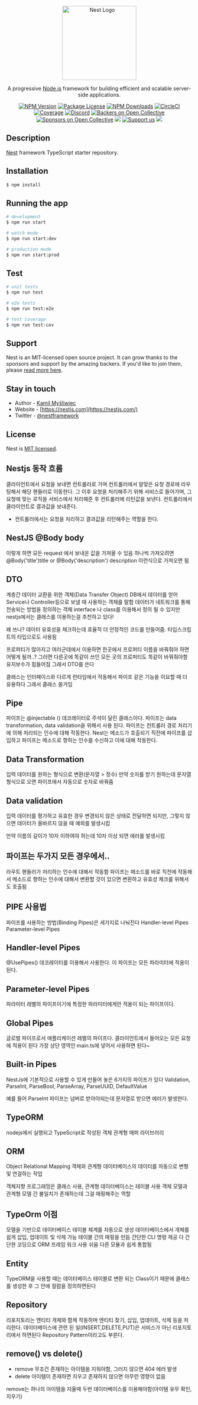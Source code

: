 <p align="center">
  <a href="http://nestjs.com/" target="blank"><img src="https://nestjs.com/img/logo-small.svg" width="200" alt="Nest Logo" /></a>
</p>

[circleci-image]: https://img.shields.io/circleci/build/github/nestjs/nest/master?token=abc123def456
[circleci-url]: https://circleci.com/gh/nestjs/nest

  <p align="center">A progressive <a href="http://nodejs.org" target="_blank">Node.js</a> framework for building efficient and scalable server-side applications.</p>
    <p align="center">
<a href="https://www.npmjs.com/~nestjscore" target="_blank"><img src="https://img.shields.io/npm/v/@nestjs/core.svg" alt="NPM Version" /></a>
<a href="https://www.npmjs.com/~nestjscore" target="_blank"><img src="https://img.shields.io/npm/l/@nestjs/core.svg" alt="Package License" /></a>
<a href="https://www.npmjs.com/~nestjscore" target="_blank"><img src="https://img.shields.io/npm/dm/@nestjs/common.svg" alt="NPM Downloads" /></a>
<a href="https://circleci.com/gh/nestjs/nest" target="_blank"><img src="https://img.shields.io/circleci/build/github/nestjs/nest/master" alt="CircleCI" /></a>
<a href="https://coveralls.io/github/nestjs/nest?branch=master" target="_blank"><img src="https://coveralls.io/repos/github/nestjs/nest/badge.svg?branch=master#9" alt="Coverage" /></a>
<a href="https://discord.gg/G7Qnnhy" target="_blank"><img src="https://img.shields.io/badge/discord-online-brightgreen.svg" alt="Discord"/></a>
<a href="https://opencollective.com/nest#backer" target="_blank"><img src="https://opencollective.com/nest/backers/badge.svg" alt="Backers on Open Collective" /></a>
<a href="https://opencollective.com/nest#sponsor" target="_blank"><img src="https://opencollective.com/nest/sponsors/badge.svg" alt="Sponsors on Open Collective" /></a>
  <a href="https://paypal.me/kamilmysliwiec" target="_blank"><img src="https://img.shields.io/badge/Donate-PayPal-ff3f59.svg"/></a>
    <a href="https://opencollective.com/nest#sponsor"  target="_blank"><img src="https://img.shields.io/badge/Support%20us-Open%20Collective-41B883.svg" alt="Support us"></a>
  <a href="https://twitter.com/nestframework" target="_blank"><img src="https://img.shields.io/twitter/follow/nestframework.svg?style=social&label=Follow"></a>
</p>
  <!--[![Backers on Open Collective](https://opencollective.com/nest/backers/badge.svg)](https://opencollective.com/nest#backer)
  [![Sponsors on Open Collective](https://opencollective.com/nest/sponsors/badge.svg)](https://opencollective.com/nest#sponsor)-->

## Description

[Nest](https://github.com/nestjs/nest) framework TypeScript starter repository.

## Installation

```bash
$ npm install
```

## Running the app

```bash
# development
$ npm run start

# watch mode
$ npm run start:dev

# production mode
$ npm run start:prod
```

## Test

```bash
# unit tests
$ npm run test

# e2e tests
$ npm run test:e2e

# test coverage
$ npm run test:cov
```

## Support

Nest is an MIT-licensed open source project. It can grow thanks to the sponsors and support by the amazing backers. If you'd like to join them, please [read more here](https://docs.nestjs.com/support).

## Stay in touch

- Author - [Kamil Myśliwiec](https://kamilmysliwiec.com)
- Website - [https://nestjs.com](https://nestjs.com/)
- Twitter - [@nestframework](https://twitter.com/nestframework)

## License

Nest is [MIT licensed](LICENSE).

## Nestjs 동작 흐름

클라이언트에서 요청을 보내면 컨트롤러로 가며 컨트롤러에서 알맞은 요청 경로에 라우팅해서 해당 핸들러로 이동한다.
그 이후 요청을 처리해주기 위해 서비스로 들어가며, 그 요청에 맞는 로직을 서비스에서 처리해준 후 컨트롤러에 리턴값을 보낸다.
컨트롤러에서 클라이언트로 결과값을 보내준다.

- 컨트롤러에서는 요청을 처리하고 결과값을 리턴해주는 역할을 한다.

## NestJS @Body body

이렇게 하면 모든 request 에서 보내온 값을 가져올 수 있음
하나씩 가져오려면 @Body('title')title or @Body('description') description 이런식으로 가져오면 됨

## DTO

계층간 데이터 교환을 위한 객체(Data Transfer Object)
DB에서 데이터를 얻어 Service나 Controller등으로 보낼 때 사용하는 객체를 말함
데이터가 네트워크를 통해 전송되는 방법을 정의하는 객체
interface 나 class를 이용해서 정의 될 수 있지만 nestjs에서는 클래스를 이용하는걸 추천하고 있다!

왜 쓰나?
데이터 유효성을 체크하는데 효율적
더 안정적인 코드를 만들어줌. 타입스크립트의 타입으로도 사용됨

프로퍼티가 많아지고 여러군데에서 이용하면 한곳에서 프로퍼티 이름을 바꿔줘야 하면 어떻게 될까..?
그러면 다른곳에 똑같이 쓰인 모든 곳의 프로퍼티도 똑같이 바꿔줘야함
유지보수가 힘들어짐
그래서 DTO를 쓴다

클래스는 인터페이스와 다르게 런타임에서 작동해서 파이프 같은 기능을 이요할 때 더 유용하다 그래서 클래스 쓸거임

## Pipe

파이프는 @injectable () 데코레이터로 주석이 달린 클래스이다.
파이프는 data transformation, data validation을 위해서 사용 된다.
파이프는 컨트롤러 경로 처리기에 의해 처리되는 인수에 대해 작동한다.
Nest는 메소드가 호출되기 직전에 파이프를 삽입하고 파이프는 메소드로 향하는 인수를 수신하고 이에 대해 작동한다.

## Data Transformation

입력 데이터를 원하는 형식으로 변환(문자열 > 정수)
만약 숫자를 받기 원하는데 문자열 형식으로 오면 파이프에서 자동으로 숫자로 바꿔줌

## Data validation

입력 데이터를 평가하고 유효한 경우 변경되지 않은 상태로 전달하면 되지만, 그렇지 않으면 데이터가 올바르지 않을 때 예외를 발생시킴

만약 이름의 길이가 10자 이하여야 하는데 10자 이상 되면 에러를 발생시킴

## 파이프는 두가지 모든 경우에서..

라우트 핸들러가 처리하는 인수에 대해서 작동함
파이프는 메소드를 바로 직전에 작동해서 메소드로 향하는 인수에 대해서 변환할 것이 있으면 변환하고 유효성 체크를 위해서도 호출됨

## PIPE 사용법

파이프를 사용하는 방법(Binding Pipes)은 세가지로 나눠진다
Handler-level Pipes
Parameter-level Pipes

## Handler-level Pipes

@UsePipes() 데코레이터를 이용해서 사용한다.
이 파이프는 모든 파라미터에 적용이 된다.

## Parameter-level Pipes

파라미터 레벨의 파이프이기에 특정한 파라미터에게만 적용이 되는 파이프이다.

## Global Pipes

글로벌 파이프로서 애플리케이션 레벨의 파이프다.
클라이언트에서 들어오는 모든 요청에 적용이 된다
가장 상단 영역인 main.ts에 넣어서 사용하면 된다~

## Built-in Pipes

NestJs에 기본적으로 사용할 수 있게 만들어 놓은 6가지의 파이프가 있다
Validation, ParseInt, ParseBool, ParseArray, ParseUUID, DefaultValue

예를 들어 ParseInt 파이프는 넘버로 받아야되는데 문자열로 받으면 에러가 발생한다.

## TypeORM

nodejs에서 실행되고 TypeScript로 작성된 객체 관계형 매퍼 라이브러리

## ORM

Object Relational Mapping
객체와 관계형 데이터베이스의 데이터를 자동으로 변형 및 연걸하는 작업

객체지향 프로그래밍은 클래스 사용, 관계형 데이터베이스는 테이블 사용
객체 모델과 관계형 모델 간 불일치가 존재하는데 그걸 매핑해주는 역할

## TypeOrm 이점

모델을 기반으로 데이터베이스 테이블 체계를 자동으로 생성
데이터베이스에서 개체를 쉽게 삽입, 업데이트 및 삭제 가능
테이블 간의 매핑을 만듬
간단한 CLI 명령 제공
다
간단한 코딩으로 ORM 프레임 워크 사용 쉬움
다른 모듈과 쉽게 통합됨

## Entity

TypeORM을 사용할 때는 데이터베이스 테이블로 변환 되는 Class이기 때문에 클래스를 생성한 후 그 안에 컬럼을 정의하면된다

## Repository

리포지토리는 엔티티 개체와 함께 작동하며 엔티티 찾기, 삽입, 업데이트, 삭제 등을 처리한다.
데이터베이스에 관련 된 일(INSERT,DELETE,PUT)은 서비스가 아닌 리포지토리에서 하면된다
Repository Pattern이라고도 부른다.

## remove() vs delete()

- remove
  무조건 존재하는 아이템을 지워야함, 그러지 않으면 404 에러 발생
- delete
  아이템이 존재하면 지우고 존재하지 않으면 아무런 영향이 없음

remove는 하나의 아이템을 지울때 두번 데이터베이스를 이용해야함(아이템 유무 확인, 지우기)

